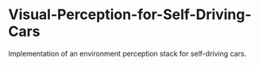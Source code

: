 # Visual-Perception-for-Self-Driving-Cars
Implementation of an environment perception stack for self-driving cars.
